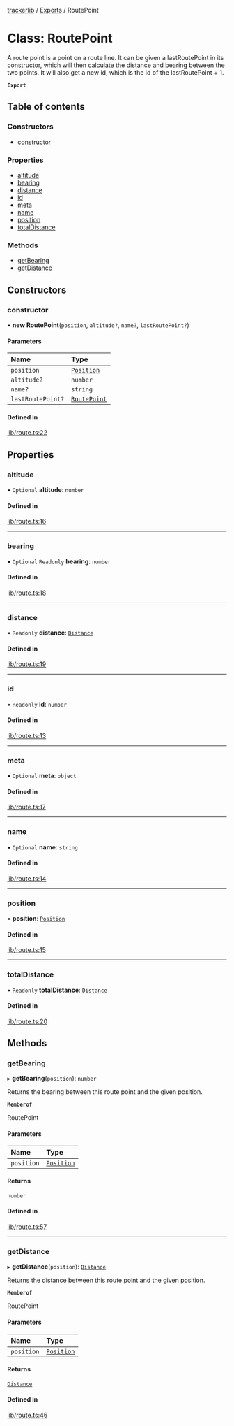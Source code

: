 [trackerlib](../README.md) / [Exports](../modules.md) / RoutePoint

# Class: RoutePoint

A route point is a point on a route line. It can be given a lastRoutePoint in its constructor,
which will then calculate the distance and bearing between the two points. It will also
get a new id, which is the id of the lastRoutePoint + 1.

**`Export`**

## Table of contents

### Constructors

- [constructor](RoutePoint.md#constructor)

### Properties

- [altitude](RoutePoint.md#altitude)
- [bearing](RoutePoint.md#bearing)
- [distance](RoutePoint.md#distance)
- [id](RoutePoint.md#id)
- [meta](RoutePoint.md#meta)
- [name](RoutePoint.md#name)
- [position](RoutePoint.md#position)
- [totalDistance](RoutePoint.md#totaldistance)

### Methods

- [getBearing](RoutePoint.md#getbearing)
- [getDistance](RoutePoint.md#getdistance)

## Constructors

### constructor

• **new RoutePoint**(`position`, `altitude?`, `name?`, `lastRoutePoint?`)

#### Parameters

| Name | Type |
| :------ | :------ |
| `position` | [`Position`](Position.md) |
| `altitude?` | `number` |
| `name?` | `string` |
| `lastRoutePoint?` | [`RoutePoint`](RoutePoint.md) |

#### Defined in

[lib/route.ts:22](https://github.com/florisporro/trackerlib/blob/c50ffda/src/lib/route.ts#L22)

## Properties

### altitude

• `Optional` **altitude**: `number`

#### Defined in

[lib/route.ts:16](https://github.com/florisporro/trackerlib/blob/c50ffda/src/lib/route.ts#L16)

___

### bearing

• `Optional` `Readonly` **bearing**: `number`

#### Defined in

[lib/route.ts:18](https://github.com/florisporro/trackerlib/blob/c50ffda/src/lib/route.ts#L18)

___

### distance

• `Readonly` **distance**: [`Distance`](Distance.md)

#### Defined in

[lib/route.ts:19](https://github.com/florisporro/trackerlib/blob/c50ffda/src/lib/route.ts#L19)

___

### id

• `Readonly` **id**: `number`

#### Defined in

[lib/route.ts:13](https://github.com/florisporro/trackerlib/blob/c50ffda/src/lib/route.ts#L13)

___

### meta

• `Optional` **meta**: `object`

#### Defined in

[lib/route.ts:17](https://github.com/florisporro/trackerlib/blob/c50ffda/src/lib/route.ts#L17)

___

### name

• `Optional` **name**: `string`

#### Defined in

[lib/route.ts:14](https://github.com/florisporro/trackerlib/blob/c50ffda/src/lib/route.ts#L14)

___

### position

• **position**: [`Position`](Position.md)

#### Defined in

[lib/route.ts:15](https://github.com/florisporro/trackerlib/blob/c50ffda/src/lib/route.ts#L15)

___

### totalDistance

• `Readonly` **totalDistance**: [`Distance`](Distance.md)

#### Defined in

[lib/route.ts:20](https://github.com/florisporro/trackerlib/blob/c50ffda/src/lib/route.ts#L20)

## Methods

### getBearing

▸ **getBearing**(`position`): `number`

Returns the bearing between this route point and the given position.

**`Memberof`**

RoutePoint

#### Parameters

| Name | Type |
| :------ | :------ |
| `position` | [`Position`](Position.md) |

#### Returns

`number`

#### Defined in

[lib/route.ts:57](https://github.com/florisporro/trackerlib/blob/c50ffda/src/lib/route.ts#L57)

___

### getDistance

▸ **getDistance**(`position`): [`Distance`](Distance.md)

Returns the distance between this route point and the given position.

**`Memberof`**

RoutePoint

#### Parameters

| Name | Type |
| :------ | :------ |
| `position` | [`Position`](Position.md) |

#### Returns

[`Distance`](Distance.md)

#### Defined in

[lib/route.ts:46](https://github.com/florisporro/trackerlib/blob/c50ffda/src/lib/route.ts#L46)

